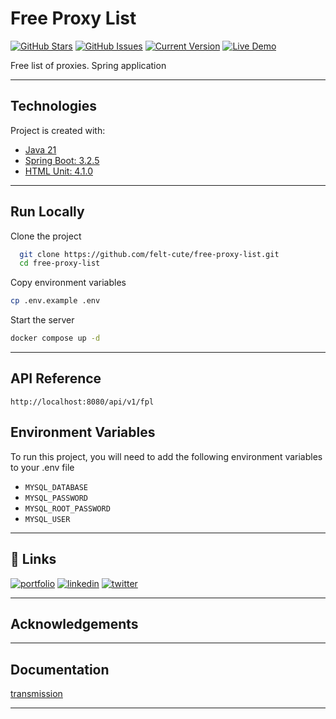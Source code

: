 # Free Proxy List 
[![GitHub Stars](https://img.shields.io/github/stars/felt-cute/free-proxy-list.svg)](https://github.com/felt-cute/free-proxy-list/stargazers)
[![GitHub Issues](https://img.shields.io/github/issues/felt-cute/free-proxy-list.svg)](https://github.com/felt-cute/free-proxy-list/issues)
[![Current Version](https://img.shields.io/badge/version-0.0.2-green.svg)](https://github.com/felt-cute/free-proxy-list)
[![Live Demo](https://img.shields.io/badge/demo-offline-red.svg)](https://igorantun.com/chat)

Free list of proxies.  Spring application

---

## Technologies
Project is created with:
* [Java 21](https://docs.oracle.com/en/java/javase/21/)
* [Spring Boot: 3.2.5](https://docs.spring.io/spring-boot/docs/current/reference/html/)
* [HTML Unit: 4.1.0](https://github.com/HtmlUnit/htmlunit)

---

## Run Locally

Clone the project

```bash
  git clone https://github.com/felt-cute/free-proxy-list.git
  cd free-proxy-list
```

Copy environment variables
```bash
cp .env.example .env
```

Start the server

```bash
docker compose up -d
```
---

## API Reference

`http://localhost:8080/api/v1/fpl`


## Environment Variables

To run this project, you will need to add the following environment variables to your .env file

- `MYSQL_DATABASE`
- `MYSQL_PASSWORD`
- `MYSQL_ROOT_PASSWORD`
- `MYSQL_USER`

---

## 🔗 Links
[![portfolio](https://img.shields.io/badge/my_portfolio-000?style=for-the-badge&logo=ko-fi&logoColor=white)](https://dcatuns.vercel.app/)
[![linkedin](https://img.shields.io/badge/linkedin-0A66C2?style=for-the-badge&logo=linkedin&logoColor=white)](https://www.linkedin.com/in/devin-catuns/)
[![twitter](https://img.shields.io/badge/twitter-1DA1F2?style=for-the-badge&logo=twitter&logoColor=white)](https://twitter.com/)

---

## Acknowledgements

---

## Documentation
[transmission](https://github.com/transmission/transmission/tree/main)

---
